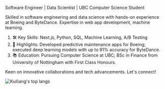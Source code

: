 Software Engineer | Data Scientist | UBC Computer Science Student

Skilled in software engineering and data science with hands-on experience at Boeing and ByteDance. Expertise in web app development, machine learning.

1. 🛠 Key Skills: Next.js, Python, SQL, Machine Learning, A/B Testing
2. 💼 Highlights: Developed predictive maintenance apps for Boeing; executed deep learning models with up to 91% accuracy for ByteDance.
3. 📚 Education: Pursuing Computer Science at UBC; BSc in Finance from University of Nottingham with First Class Honours.

Keen on innovative collaborations and tech advancements. Let's connect!

![Kuiliang's top langs](https://github-readme-stats.vercel.app/api/top-langs?username=Crayon-ShinChan&&hide=tex,jupyter%20notebook,mdx,scss)
